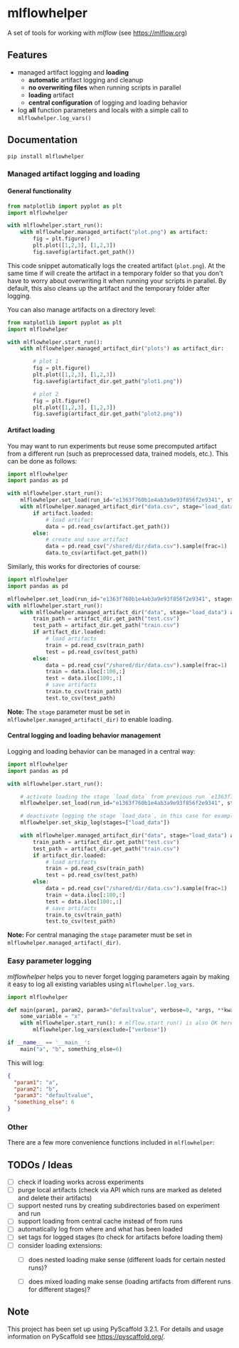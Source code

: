 # mlflowhelper

A set of tools for working with *mlflow* (see https://mlflow.org)

## Features

* managed artifact logging and **loading**
    * **automatic** artifact logging and cleanup
    * **no overwriting files** when running scripts in parallel
    * **loading** artifact
    * **central configuration** of logging and loading behavior
* log **all** function parameters and locals with a simple call to `mlflowhelper.log_vars()`


## Documentation

```
pip install mlflowhelper
```

### Managed artifact logging and loading

#### General functionality

```python
from matplotlib import pyplot as plt
import mlflowhelper

with mlflowhelper.start_run():
    with mlflowhelper.managed_artifact("plot.png") as artifact:
        fig = plt.figure()
        plt.plot([1,2,3], [1,2,3])
        fig.savefig(artifact.get_path())
```
This code snippet automatically logs the created artifact (`plot.png`).
At the same time if will create the artifact in a temporary folder so that you don't have to worry about
overwriting it when running your scripts in parallel.
By default, this also cleans up the artifact and the temporary folder after logging.

You can also manage artifacts on a directory level:
```python
from matplotlib import pyplot as plt
import mlflowhelper

with mlflowhelper.start_run():
    with mlflowhelper.managed_artifact_dir("plots") as artifact_dir:

        # plot 1
        fig = plt.figure()
        plt.plot([1,2,3], [1,2,3])
        fig.savefig(artifact_dir.get_path("plot1.png"))

        # plot 2
        fig = plt.figure()
        plt.plot([1,2,3], [1,2,3])
        fig.savefig(artifact_dir.get_path("plot2.png"))
```

#### Artifact loading
You may want to run experiments but reuse some precomputed artifact from a different run (such
as preprocessed data, trained models, etc.). This can be done as follows:
```python
import mlflowhelper
import pandas as pd

with mlflowhelper.start_run():
    mlflowhelper.set_load(run_id="e1363f760b1e4ab3a9e93f856f2e9341", stages=["load_data"]) # activate loading from previous run
    with mlflowhelper.managed_artifact_dir("data.csv", stage="load_data") as artifact:
        if artifact.loaded:
            # load artifact
            data = pd.read_csv(artifact.get_path())
        else:
            # create and save artifact
            data = pd.read_csv("/shared/dir/data.csv").sample(frac=1)
            data.to_csv(artifact.get_path())
```

Similarly, this works for directories of course:
```python
import mlflowhelper
import pandas as pd

mlflowhelper.set_load(run_id="e1363f760b1e4ab3a9e93f856f2e9341", stages=["load_data"]) # activate loading from previous run
with mlflowhelper.start_run():
    with mlflowhelper.managed_artifact_dir("data", stage="load_data") as artifact_dir:
        train_path = artifact_dir.get_path("test.csv")
        test_path = artifact_dir.get_path("train.csv")
        if artifact_dir.loaded:
            # load artifacts
            train = pd.read_csv(train_path)
            test = pd.read_csv(test_path)
        else:
            data = pd.read_csv("/shared/dir/data.csv").sample(frac=1)
            train = data.iloc[:100,:]
            test = data.iloc[100:,:]
            # save artifacts
            train.to_csv(train_path)
            test.to_csv(test_path)
```

**Note:** The `stage` parameter must be set in `mlflowhelper.managed_artifact(_dir)` to enable loading.

#### Central logging and loading behavior management

Logging and loading behavior can be managed in a central way:
```python
import mlflowhelper
import pandas as pd

with mlflowhelper.start_run():

    # activate loading the stage `load_data` from previous run `e1363f760b1e4ab3a9e93f856f2e9341`
    mlflowhelper.set_load(run_id="e1363f760b1e4ab3a9e93f856f2e9341", stages=["load_data"])

    # deactivate logging the stage `load_data`, in this case for example because it was loaded from a previous run
    mlflowhelper.set_skip_log(stages=["load_data"])

    with mlflowhelper.managed_artifact_dir("data", stage="load_data") as artifact_dir:
        train_path = artifact_dir.get_path("test.csv")
        test_path = artifact_dir.get_path("train.csv")
        if artifact_dir.loaded:
            # load artifacts
            train = pd.read_csv(train_path)
            test = pd.read_csv(test_path)
        else:
            data = pd.read_csv("/shared/dir/data.csv").sample(frac=1)
            train = data.iloc[:100,:]
            test = data.iloc[100:,:]
            # save artifacts
            train.to_csv(train_path)
            test.to_csv(test_path)
```

**Note:** For central managing the `stage` parameter must be set in `mlflowhelper.managed_artifact(_dir)`.


### Easy parameter logging

*mlflowhelper* helps you to never forget logging parameters again by making it easy to log all existing variables
using `mlflowhelper.log_vars`.

```python
import mlflowhelper

def main(param1, param2, param3="defaultvalue", verbose=0, *args, **kwargs):
    some_variable = "x"
    with mlflowhelper.start_run(): # mlflow.start_run() is also OK here
        mlflowhelper.log_vars(exclude=["verbose"])

if __name__ == '__main__':
    main("a", "b", something_else=6)
```
This will log:
```json
{
  "param1": "a",
  "param2": "b",
  "param3": "defaultvalue",
  "something_else": 6
}
```


### Other
There are a few more convenience functions included in `mlflowhelper`:


## TODOs / Ideas
- [ ] check if loading works across experiments
- [ ] purge local artifacts (check via API which runs are marked as deleted and delete their artifacts)
- [ ] support nested runs by creating subdirectories based on experiment and run
- [ ] support loading from central cache instead of from runs
- [ ] automatically log from where and what has been loaded
- [ ] set tags for logged stages (to check for artifacts before loading them)
- [ ] consider loading extensions:
  - [ ] does nested loading make sense (different loads for certain nested runs)?
  - [ ] does mixed loading make sense (loading artifacts from different runs for different stages)?


## Note
This project has been set up using PyScaffold 3.2.1. For details and usage
information on PyScaffold see https://pyscaffold.org/.
